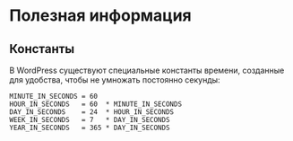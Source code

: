 # Полезная информация

## Константы

В WordPress существуют специальные константы времени, созданные для удобства, чтобы не умножать постоянно секунды:
```
MINUTE_IN_SECONDS = 60
HOUR_IN_SECONDS   = 60  * MINUTE_IN_SECONDS
DAY_IN_SECONDS    = 24  * HOUR_IN_SECONDS
WEEK_IN_SECONDS   = 7   * DAY_IN_SECONDS
YEAR_IN_SECONDS   = 365 * DAY_IN_SECONDS
```
